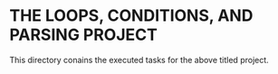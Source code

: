 # THE LOOPS, CONDITIONS, AND PARSING PROJECT
This directory conains the executed tasks for the above titled project.